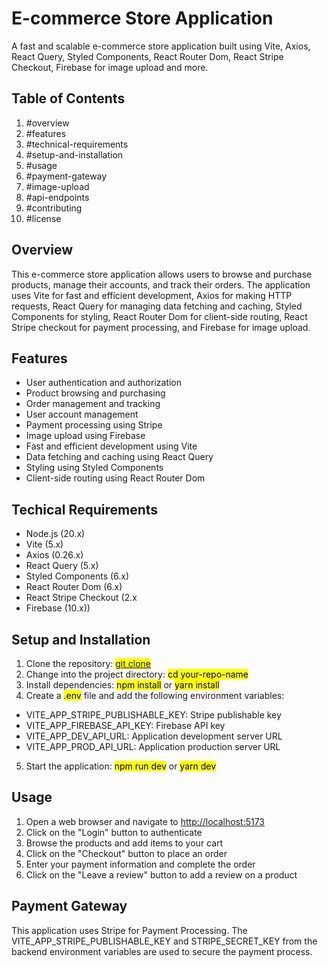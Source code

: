 # E-commerce Store Application

A fast and scalable e-commerce store application built using Vite, Axios, React Query, Styled Components, React Router Dom, React Stripe Checkout, Firebase for image upload and more.

## Table of Contents

1. #overview
2. #features
3. #technical-requirements
4. #setup-and-installation
5. #usage
6. #payment-gateway
7. #image-upload
8. #api-endpoints
9. #contributing
10. #license

## Overview

This e-commerce store application allows users to browse and purchase products, manage their accounts, and track their orders. The application uses Vite for fast and efficient development, Axios for making HTTP requests, React Query for managing data fetching and caching, Styled Components for styling, React Router Dom for client-side routing, React Stripe checkout for payment processing, and Firebase for image upload.

## Features

- User authentication and authorization
- Product browsing and purchasing
- Order management and tracking
- User account management
- Payment processing using Stripe
- Image upload using Firebase
- Fast and efficient development using Vite
- Data fetching and caching using React Query
- Styling using Styled Components
- Client-side routing using React Router Dom

## Techical Requirements

- Node.js (20.x)
- Vite (5.x)
- Axios (0.26.x)
- React Query (5.x)
- Styled Components (6.x)
- React Router Dom (6.x)
- React Stripe Checkout (2.x
- Firebase (10.x))

## Setup and Installation

1. Clone the repository: <mark>[git clone](https://github.com/esteemayo/react-ecommerce-store.git)</mark>
2. Change into the project directory: <mark>cd your-repo-name</mark>
3. Install dependencies: <mark>npm install</mark> or <mark>yarn install</mark>
4. Create a <mark>.env</mark> file and add the following environment variables:

- VITE_APP_STRIPE_PUBLISHABLE_KEY: Stripe publishable key
- VITE_APP_FIREBASE_API_KEY: Firebase API key
- VITE_APP_DEV_API_URL: Application development server URL
- VITE_APP_PROD_API_URL: Application production server URL

5. Start the application: <mark>npm run dev</mark> or <mark>yarn dev</mark>

## Usage

1. Open a web browser and navigate to [http://localhost:5173](http://localhost:5173)
2. Click on the "Login" button to authenticate
3. Browse the products and add items to your cart
4. Click on the "Checkout" button to place an order
5. Enter your payment information and complete the order
6. Click on the "Leave a review" button to add a review on a product

## Payment Gateway

This application uses Stripe for Payment Processing. The VITE_APP_STRIPE_PUBLISHABLE_KEY and STRIPE_SECRET_KEY from the backend environment variables are used to secure the payment process.
